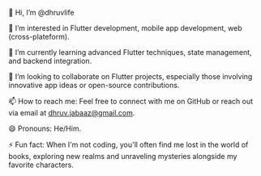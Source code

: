 👋 Hi, I’m @dhruvlife

👀 I’m interested in Flutter development, mobile app development, web (cross-plateform). 

🌱 I’m currently learning advanced Flutter techniques, state management, and backend integration.

💞️ I’m looking to collaborate on Flutter projects, especially those involving innovative app ideas or open-source contributions.

📫 How to reach me: Feel free to connect with me on GitHub or reach out via email at [dhruv.jabaaz@gmail.com](mailto:dhruv.jabaaz@gmail.com).

😄 Pronouns: He/Him.

⚡ Fun fact: When I'm not coding, you'll often find me lost in the world of books, exploring new realms and unraveling mysteries alongside my favorite characters.
